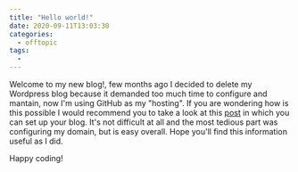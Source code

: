 ```yaml
---
title: "Hello world!"
date: 2020-09-11T13:03:30
categories:
  - offtopic
tags:
  - 
---
```


Welcome to my new blog!, few months ago I decided to delete my Wordpress blog because it demanded too much time to configure and mantain, now I'm using GitHub as my "hosting". If you are wondering how is this possible I would recommend you to take a look at this [post](https://www.smashingmagazine.com/2014/08/build-blog-jekyll-github-pages/) in which you can set up your blog. It's not difficult at all and the most tedious part was configuring my domain, but is easy overall. Hope you'll find this information useful as I did.

Happy coding!

